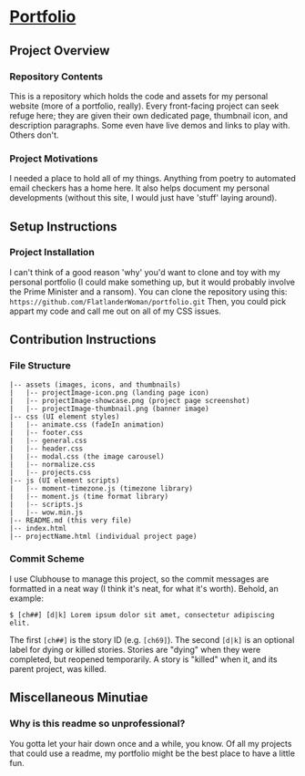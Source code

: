 # [Portfolio](http://bassi.li) 

## Project Overview
### Repository Contents
This is a repository which holds the code and assets for my personal website (more of a portfolio, really). 
Every front-facing project can seek refuge here; they are given their own dedicated page, thumbnail icon, 
and description paragraphs. Some even have live demos and links to play with. Others don't. 
### Project Motivations
I needed a place to hold all of my things. Anything from poetry to automated email checkers has a home here. 
It also helps document my personal developments (without this site, I would just have 'stuff' laying around).

## Setup Instructions
### Project Installation
I can't think of a good reason 'why' you'd want to clone and toy with my personal portfolio 
(I could make something up, but it would probably involve the Prime Minister and a ransom). You can clone the 
repository using this: `https://github.com/FlatlanderWoman/portfolio.git` Then, you could pick appart my code and 
call me out on all of my CSS issues.

## Contribution Instructions
### File Structure
```
|-- assets (images, icons, and thumbnails)
|   |-- projectImage-icon.png (landing page icon)
|   |-- projectImage-showcase.png (project page screenshot)
|   |-- projectImage-thumbnail.png (banner image)
|-- css (UI element styles)
|   |-- animate.css (fadeIn animation)
|   |-- footer.css
|   |-- general.css
|   |-- header.css
|   |-- modal.css (the image carousel)
|   |-- normalize.css 
|   |-- projects.css
|-- js (UI element scripts)
|   |-- moment-timezone.js (timezone library)
|   |-- moment.js (time format library)
|   |-- scripts.js
|   |-- wow.min.js
|-- README.md (this very file)
|-- index.html
|-- projectName.html (individual project page)
```
### Commit Scheme
I use Clubhouse to manage this project, so the commit messages are formatted in a neat way (I think it's neat, for what it's worth). Behold, an example:
```
$ [ch##] [d|k] Lorem ipsum dolor sit amet, consectetur adipiscing elit.
```
The first `[ch##]` is the story ID (e.g. `[ch69]`). The second `[d|k]` is an optional label for dying or killed stories. Stories are "dying" when they were completed, but reopened temporarily. A story is "killed" when it, and its parent project, was killed.

## Miscellaneous Minutiae
### Why is this readme so unprofessional?
You gotta let your hair down once and a while, you know. Of all my projects that could use a readme, my portfolio 
might be the best place to have a little fun.
